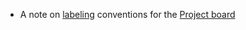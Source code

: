 - A note on [labeling](./labels.md) conventions for the [Project board](https://github.com/users/JaymePerlman/projects/1)
